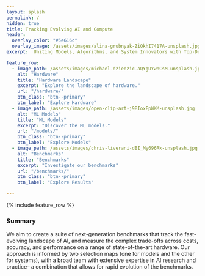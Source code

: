 ```yaml
---
layout: splash
permalink: /
hidden: true
title: Tracking Evolving AI and Compute
header:
  overlay_color: "#5e616c"
  overlay_image: /assets/images/alina-grubnyak-ZiQkhI7417A-unsplash.jpg
excerpt:  Uniting Models, Algorithms, and System Innovators with Top-Down Evolutionary Benchmarks.

feature_row:
  - image_path: /assets/images/michael-dziedzic-aQYgUYwnCsM-unsplash.jpg
    alt: "Hardware"
    title: "Hardware Landscape"
    excerpt: "Explore the landscape of hardware."
    url: "/hardware/"
    btn_class: "btn--primary"
    btn_label: "Explore Hardware"
  - image_path: /assets/images/open-clip-art-j9BIoxEpWKM-unsplash.jpg
    alt: "ML Models"
    title: "ML Models"
    excerpt: "Discover the ML models."
    url: "/models/"
    btn_class: "btn--primary"
    btn_label: "Explore Models"
  - image_path: /assets/images/chris-liverani-dBI_My696Rk-unsplash.jpg
    alt: "Benchmarks"
    title: "Benchmarks"
    excerpt: "Investigate our benchmarks"
    url: "/benchmarks/"
    btn_class: "btn--primary"
    btn_label: "Explore Results"

--- 
```


{% include feature_row %}    

### Summary

We aim to create a suite of next-generation benchmarks that track the fast-evolving landscape of AI, and measure
the complex trade-offs across costs, accuracy, and performance on a range of state-of-the-art hardware. Our approach is informed by two selection maps (one for models and the other for systems), with a broad team with extensive expertise in AI research and practice– a combination that allows for rapid evolution of the benchmarks.


